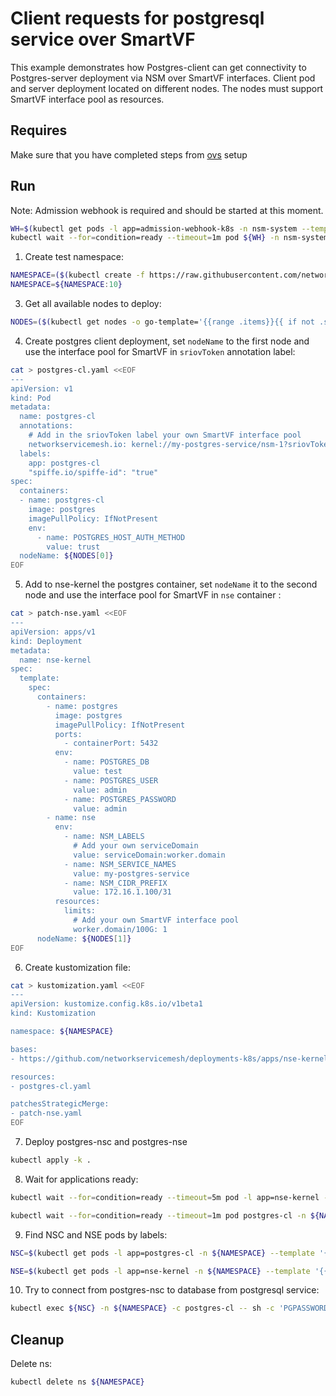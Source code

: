 # Client requests for postgresql service over SmartVF

This example demonstrates how Postgres-client can get connectivity to Postgres-server deployment via NSM over SmartVF interfaces.
Client pod and server deployment located on different nodes. The nodes must support SmartVF interface pool as resources.


## Requires

Make sure that you have completed steps from [ovs](../../ovs) setup

## Run

Note: Admission webhook is required and should be started at this moment.
```bash
WH=$(kubectl get pods -l app=admission-webhook-k8s -n nsm-system --template '{{range .items}}{{.metadata.name}}{{"\n"}}{{end}}')
kubectl wait --for=condition=ready --timeout=1m pod ${WH} -n nsm-system
```

1. Create test namespace:
```bash
NAMESPACE=($(kubectl create -f https://raw.githubusercontent.com/networkservicemesh/deployments-k8s/dc952941ab58b3091516c52ea207f5c27c8d9404/examples/features/namespace.yaml)[0])
NAMESPACE=${NAMESPACE:10}
```

3. Get all available nodes to deploy:
```bash
NODES=($(kubectl get nodes -o go-template='{{range .items}}{{ if not .spec.taints  }}{{index .metadata.labels "kubernetes.io/hostname"}} {{end}}{{end}}'))
```

4. Create postgres client deployment, set `nodeName` to the first node and use the interface pool for SmartVF in `sriovToken` annotation label:
```bash
cat > postgres-cl.yaml <<EOF
---
apiVersion: v1
kind: Pod
metadata:
  name: postgres-cl
  annotations:
    # Add in the sriovToken label your own SmartVF interface pool
    networkservicemesh.io: kernel://my-postgres-service/nsm-1?sriovToken=worker.domain/100G
  labels:
    app: postgres-cl
    "spiffe.io/spiffe-id": "true"
spec:
  containers:
  - name: postgres-cl
    image: postgres
    imagePullPolicy: IfNotPresent
    env:
      - name: POSTGRES_HOST_AUTH_METHOD
        value: trust
  nodeName: ${NODES[0]}
EOF
```

5. Add to nse-kernel the postgres container, set `nodeName` it to the second node and use the interface pool for SmartVF in `nse` container :
```bash
cat > patch-nse.yaml <<EOF
---
apiVersion: apps/v1
kind: Deployment
metadata:
  name: nse-kernel
spec:
  template:
    spec:
      containers:
        - name: postgres
          image: postgres
          imagePullPolicy: IfNotPresent
          ports:
            - containerPort: 5432
          env:
            - name: POSTGRES_DB
              value: test
            - name: POSTGRES_USER
              value: admin
            - name: POSTGRES_PASSWORD
              value: admin
        - name: nse
          env:
            - name: NSM_LABELS
              # Add your own serviceDomain
              value: serviceDomain:worker.domain
            - name: NSM_SERVICE_NAMES
              value: my-postgres-service
            - name: NSM_CIDR_PREFIX
              value: 172.16.1.100/31
          resources:
            limits:
              # Add your own SmartVF interface pool
              worker.domain/100G: 1
      nodeName: ${NODES[1]}
EOF
```

6. Create kustomization file:
```bash
cat > kustomization.yaml <<EOF
---
apiVersion: kustomize.config.k8s.io/v1beta1
kind: Kustomization

namespace: ${NAMESPACE}

bases:
- https://github.com/networkservicemesh/deployments-k8s/apps/nse-kernel?ref=dc952941ab58b3091516c52ea207f5c27c8d9404

resources:
- postgres-cl.yaml

patchesStrategicMerge:
- patch-nse.yaml
EOF
```

7. Deploy postgres-nsc and postgres-nse
```bash
kubectl apply -k .
```

8. Wait for applications ready:
```bash
kubectl wait --for=condition=ready --timeout=5m pod -l app=nse-kernel -n ${NAMESPACE}
```
```bash
kubectl wait --for=condition=ready --timeout=1m pod postgres-cl -n ${NAMESPACE}
```

9. Find NSC and NSE pods by labels:
```bash
NSC=$(kubectl get pods -l app=postgres-cl -n ${NAMESPACE} --template '{{range .items}}{{.metadata.name}}{{"\n"}}{{end}}')
```
```bash
NSE=$(kubectl get pods -l app=nse-kernel -n ${NAMESPACE} --template '{{range .items}}{{.metadata.name}}{{"\n"}}{{end}}')
```

10. Try to connect from postgres-nsc to database from postgresql service:
```bash
kubectl exec ${NSC} -n ${NAMESPACE} -c postgres-cl -- sh -c 'PGPASSWORD=admin psql -h 172.16.1.100 -p 5432 -U admin test'
```

## Cleanup

Delete ns:
```bash
kubectl delete ns ${NAMESPACE}
```

